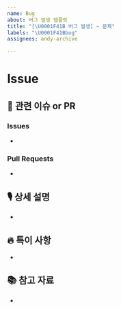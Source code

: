```yaml
---
name: Bug
about: 버그 발생 템플릿
title: "[\U0001F41B 버그 발생] ~ 문제"
labels: "\U0001F41Bbug"
assignees: andy-archive

---
```


# Issue
## 🔗 관련 이슈 or PR
### Issues
-
### Pull Requests
-
## 🎙️ 상세 설명
-
## 🔥 특이 사항
-
## 📚 참고 자료
-
